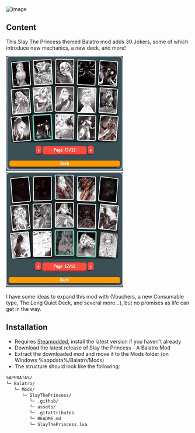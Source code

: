 <img src=".github/thumbnail.png" alt="image" width="800"/>

## Content
This Slay The Princess themed Balatro mod adds 30 Jokers, some of which introduce new mechanics, a new deck, and more!

<img src=".github/jokers1.png" alt="image" width="320"/><img src=".github/jokers2.png" alt="image" width="320"/>

I have some ideas to expand this mod with (Vouchers, a new Consumable type, The Long Quiet Deck, and several more...), but no promises as life can get in the way.

## Installation
- Requires [Steamodded](https://github.com/Steamodded/smods/releases/latest), install the latest version if you haven't already
- Download the latest release of Slay the Princess - A Balatro Mod
- Extract the downloaded mod and move it to the Mods folder (on Windows %appdata%/Balatro/Mods)
- The structure should look like the following:
```text
%APPDATA%/
└─ Balatro/
   └─ Mods/
      └─ SlayThePrincess/
         └─ .github/
         └─ assets/
         └─ .gitattributes
         └─ README.md
         └─ SlayThePrincess.lua
```
